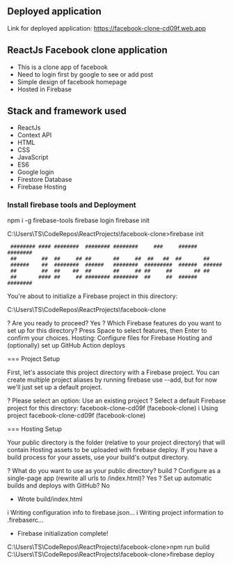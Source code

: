 ## Deployed application
Link for deployed application: 
https://facebook-clone-cd09f.web.app

## ReactJs Facebook clone application
* This is a clone app of facebook
* Need to login first by google to see or add post
* Simple design of facebook homepage
* Hosted in Firebase  

## Stack and framework used
* ReactJs
* Context API
* HTML
* CSS
* JavaScript
* ES6
* Google login
* Firestore Database
* Firebase Hosting

### Install firebase tools and Deployment 
npm i -g firebase-tools
firebase login
firebase init

C:\Users\TS\CodeRepos\ReactProjects\facebook-clone>firebase init

     ######## #### ########  ######## ########     ###     ######  ########
     ##        ##  ##     ## ##       ##     ##  ##   ##  ##       ##
     ######    ##  ########  ######   ########  #########  ######  ######
     ##        ##  ##    ##  ##       ##     ## ##     ##       ## ##
     ##       #### ##     ## ######## ########  ##     ##  ######  ########

You're about to initialize a Firebase project in this directory:

  C:\Users\TS\CodeRepos\ReactProjects\facebook-clone

? Are you ready to proceed? Yes
? Which Firebase features do you want to set up for this directory? Press Space to select features, then Enter to confirm your choices. Hosting: Configure files for Firebase Hosting and (optionally) set up GitHub Action deploys

=== Project Setup

First, let's associate this project directory with a Firebase project.
You can create multiple project aliases by running firebase use --add,
but for now we'll just set up a default project.

? Please select an option: Use an existing project
? Select a default Firebase project for this directory: facebook-clone-cd09f (facebook-clone)
i  Using project facebook-clone-cd09f (facebook-clone)

=== Hosting Setup

Your public directory is the folder (relative to your project directory) that
will contain Hosting assets to be uploaded with firebase deploy. If you
have a build process for your assets, use your build's output directory.

? What do you want to use as your public directory? build
? Configure as a single-page app (rewrite all urls to /index.html)? Yes
? Set up automatic builds and deploys with GitHub? No
+  Wrote build/index.html

i  Writing configuration info to firebase.json...
i  Writing project information to .firebaserc...

+  Firebase initialization complete!

C:\Users\TS\CodeRepos\ReactProjects\facebook-clone>npm run build
C:\Users\TS\CodeRepos\ReactProjects\facebook-clone>firebase deploy